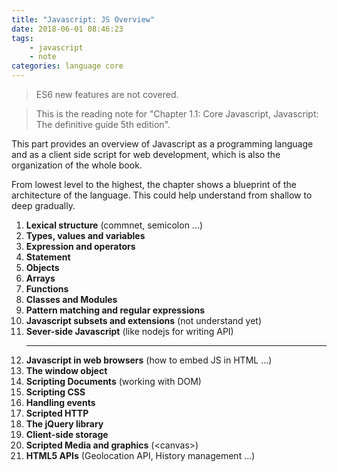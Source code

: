 ```yaml
---
title: "Javascript: JS Overview"
date: 2018-06-01 08:46:23
tags:
    - javascript
    - note
categories: language core
---
```

> ES6 new features are not covered.

> This is the reading note for "Chapter 1.1: Core Javascript, Javascript: The definitive guide 5th edition". <br>

This part provides an overview of Javascript as a programming language and as a client side script for web development, which is also the organization of the whole book. <br>

From lowest level to the highest, the chapter shows a blueprint of the architecture of the language. This could help understand from shallow to deep gradually. <br>

1. **Lexical structure** (commnet, semicolon ...)
2. **Types, values and variables**
3. **Expression and operators**
4. **Statement**
5. **Objects**
6. **Arrays**
7. **Functions**
8. **Classes and Modules**
9. **Pattern matching and regular expressions**
10. **Javascript subsets and extensions** (not understand yet)
11. **Sever-side Javascript** (like nodejs for writing API)<hr>
12. **Javascript in web browsers** (how to embed JS in HTML ...)
13. **The window object**
14. **Scripting Documents** (working with DOM)
15. **Scripting CSS**
16. **Handling events**
17. **Scripted HTTP**
18. **The jQuery library**
19. **Client-side storage**
20. **Scripted Media and graphics** (\<canvas\>)
21. **HTML5 APIs** (Geolocation API, History management ...)


